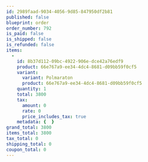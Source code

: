 ```yaml
---
id: 2989faad-9034-4056-9d85-847950df2b81
published: false
blueprint: order
order_number: 792
is_paid: false
is_shipped: false
is_refunded: false
items:
  -
    id: 8b37d112-09bc-4922-906e-dce42a76edf9
    product: 66e767a9-ee34-4dc4-8681-d09bb59f0cf5
    variant:
      variant: Polmaraton
      product: 66e767a9-ee34-4dc4-8681-d09bb59f0cf5
    quantity: 1
    total: 3800
    tax:
      amount: 0
      rate: 0
      price_includes_tax: true
    metadata: {  }
grand_total: 3800
items_total: 3800
tax_total: 0
shipping_total: 0
coupon_total: 0
---
```

